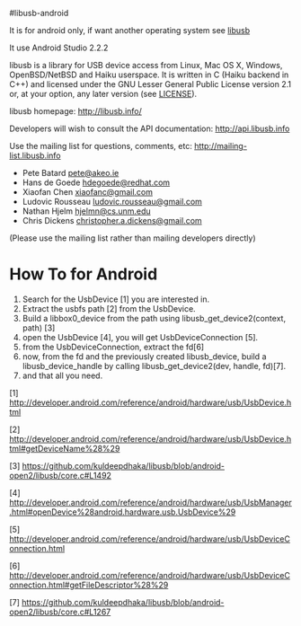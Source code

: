 #libusb-android

It is for android only, if want another operating system see [libusb](https://github.com/jtentor/libusb)

It use Android Studio 2.2.2

libusb is a library for USB device access from Linux, Mac OS X,
Windows, OpenBSD/NetBSD and Haiku userspace.
It is written in C (Haiku backend in C++) and licensed under the GNU
Lesser General Public License version 2.1 or, at your option, any later
version (see [LICENSE](LICENSE)).

libusb homepage:
http://libusb.info/

Developers will wish to consult the API documentation:
http://api.libusb.info

Use the mailing list for questions, comments, etc:
http://mailing-list.libusb.info

- Pete Batard <pete@akeo.ie>
- Hans de Goede <hdegoede@redhat.com>
- Xiaofan Chen <xiaofanc@gmail.com>
- Ludovic Rousseau <ludovic.rousseau@gmail.com>
- Nathan Hjelm <hjelmn@cs.unm.edu>
- Chris Dickens <christopher.a.dickens@gmail.com>

(Please use the mailing list rather than mailing developers directly)

How To for Android
==================

1. Search for the UsbDevice [1] you are interested in.
2. Extract the usbfs path [2] from the UsbDevice.
3. Build a libbox0_device from the path
    using libusb_get_device2(context, path) [3]
4. open the UsbDevice [4], you will get UsbDeviceConnection [5].
5. from the UsbDeviceConnection, extract the fd[6]
6. now, from the fd and the previously
    created libusb_device, build a libusb_device_handle
    by calling libusb_get_device2(dev, handle, fd)[7].
7. and that all you need.

[1] http://developer.android.com/reference/android/hardware/usb/UsbDevice.html

[2] http://developer.android.com/reference/android/hardware/usb/UsbDevice.html#getDeviceName%28%29

[3] https://github.com/kuldeepdhaka/libusb/blob/android-open2/libusb/core.c#L1492

[4] http://developer.android.com/reference/android/hardware/usb/UsbManager.html#openDevice%28android.hardware.usb.UsbDevice%29

[5] http://developer.android.com/reference/android/hardware/usb/UsbDeviceConnection.html

[6] http://developer.android.com/reference/android/hardware/usb/UsbDeviceConnection.html#getFileDescriptor%28%29

[7] https://github.com/kuldeepdhaka/libusb/blob/android-open2/libusb/core.c#L1267
